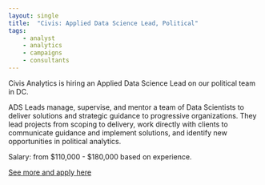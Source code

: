 ```yaml
---
layout: single
title:  "Civis: Applied Data Science Lead, Political"
tags: 
    - analyst
    - analytics
    - campaigns
    - consultants
---
```


Civis Analytics is hiring an Applied Data Science Lead on our political team in DC.

ADS Leads manage, supervise, and mentor a team of Data Scientists to deliver solutions and strategic guidance to progressive organizations. They lead projects from scoping to delivery, work directly with clients to communicate guidance and implement solutions, and identify new opportunities in political analytics. 

Salary: from $110,000 - $180,000 based on experience.

[See more and apply here](https://boards.greenhouse.io/civisanalytics/jobs/1654952?gh_src=e9e545ac1)
